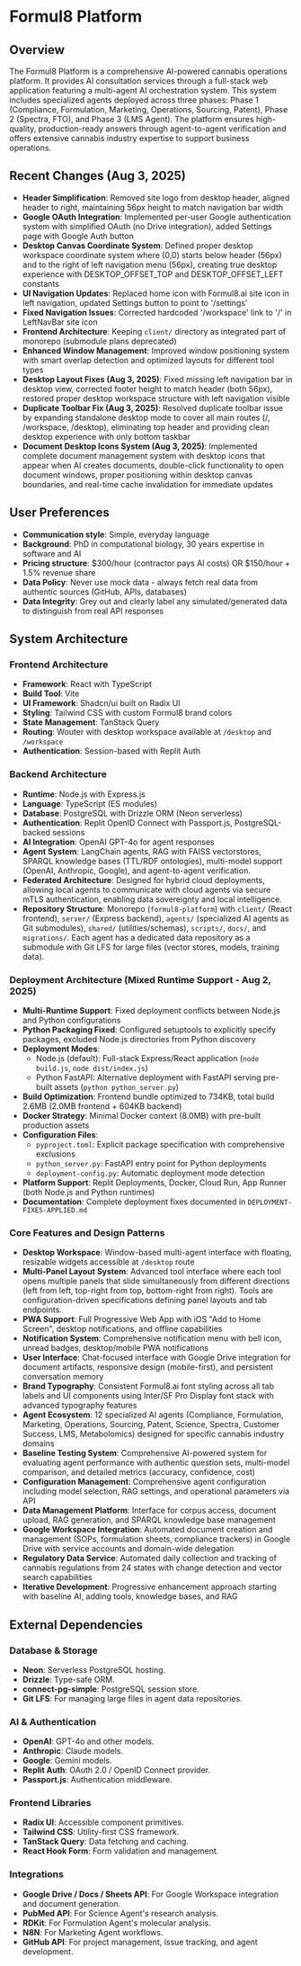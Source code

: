 # Formul8 Platform

## Overview

The Formul8 Platform is a comprehensive AI-powered cannabis operations platform. It provides AI consultation services through a full-stack web application featuring a multi-agent AI orchestration system. This system includes specialized agents deployed across three phases: Phase 1 (Compliance, Formulation, Marketing, Operations, Sourcing, Patent), Phase 2 (Spectra, FTO), and Phase 3 (LMS Agent). The platform ensures high-quality, production-ready answers through agent-to-agent verification and offers extensive cannabis industry expertise to support business operations.

## Recent Changes (Aug 3, 2025)

- **Header Simplification**: Removed site logo from desktop header, aligned header to right, maintaining 56px height to match navigation bar width
- **Google OAuth Integration**: Implemented per-user Google authentication system with simplified OAuth (no Drive integration), added Settings page with Google Auth button
- **Desktop Canvas Coordinate System**: Defined proper desktop workspace coordinate system where (0,0) starts below header (56px) and to the right of left navigation menu (56px), creating true desktop experience with DESKTOP_OFFSET_TOP and DESKTOP_OFFSET_LEFT constants
- **UI Navigation Updates**: Replaced home icon with Formul8.ai site icon in left navigation, updated Settings button to point to '/settings'
- **Fixed Navigation Issues**: Corrected hardcoded '/workspace' link to '/' in LeftNavBar site icon
- **Frontend Architecture**: Keeping `client/` directory as integrated part of monorepo (submodule plans deprecated)
- **Enhanced Window Management**: Improved window positioning system with smart overlap detection and optimized layouts for different tool types
- **Desktop Layout Fixes (Aug 3, 2025)**: Fixed missing left navigation bar in desktop view, corrected footer height to match header (both 56px), restored proper desktop workspace structure with left navigation visible
- **Duplicate Toolbar Fix (Aug 3, 2025)**: Resolved duplicate toolbar issue by expanding standalone desktop mode to cover all main routes (/, /workspace, /desktop), eliminating top header and providing clean desktop experience with only bottom taskbar
- **Document Desktop Icons System (Aug 3, 2025)**: Implemented complete document management system with desktop icons that appear when AI creates documents, double-click functionality to open document windows, proper positioning within desktop canvas boundaries, and real-time cache invalidation for immediate updates

## User Preferences

- **Communication style**: Simple, everyday language
- **Background**: PhD in computational biology, 30 years expertise in software and AI
- **Pricing structure**: $300/hour (contractor pays AI costs) OR $150/hour + 1.5% revenue share
- **Data Policy**: Never use mock data - always fetch real data from authentic sources (GitHub, APIs, databases)
- **Data Integrity**: Grey out and clearly label any simulated/generated data to distinguish from real API responses

## System Architecture

### Frontend Architecture
- **Framework**: React with TypeScript
- **Build Tool**: Vite
- **UI Framework**: Shadcn/ui built on Radix UI
- **Styling**: Tailwind CSS with custom Formul8 brand colors
- **State Management**: TanStack Query
- **Routing**: Wouter with desktop workspace available at `/desktop` and `/workspace`
- **Authentication**: Session-based with Replit Auth

### Backend Architecture
- **Runtime**: Node.js with Express.js
- **Language**: TypeScript (ES modules)
- **Database**: PostgreSQL with Drizzle ORM (Neon serverless)
- **Authentication**: Replit OpenID Connect with Passport.js, PostgreSQL-backed sessions
- **AI Integration**: OpenAI GPT-4o for agent responses
- **Agent System**: LangChain agents, RAG with FAISS vectorstores, SPARQL knowledge bases (TTL/RDF ontologies), multi-model support (OpenAI, Anthropic, Google), and agent-to-agent verification.
- **Federated Architecture**: Designed for hybrid cloud deployments, allowing local agents to communicate with cloud agents via secure mTLS authentication, enabling data sovereignty and local intelligence.
- **Repository Structure**: Monorepo (`formul8-platform`) with `client/` (React frontend), `server/` (Express backend), `agents/` (specialized AI agents as Git submodules), `shared/` (utilities/schemas), `scripts/`, `docs/`, and `migrations/`. Each agent has a dedicated data repository as a submodule with Git LFS for large files (vector stores, models, training data).

### Deployment Architecture (Mixed Runtime Support - Aug 2, 2025)
- **Multi-Runtime Support**: Fixed deployment conflicts between Node.js and Python configurations
- **Python Packaging Fixed**: Configured setuptools to explicitly specify packages, excluded Node.js directories from Python discovery
- **Deployment Modes**: 
  - Node.js (default): Full-stack Express/React application (`node build.js`, `node dist/index.js`)
  - Python FastAPI: Alternative deployment with FastAPI serving pre-built assets (`python python_server.py`)
- **Build Optimization**: Frontend bundle optimized to 734KB, total build 2.6MB (2.0MB frontend + 604KB backend)
- **Docker Strategy**: Minimal Docker context (8.0MB) with pre-built production assets
- **Configuration Files**: 
  - `pyproject.toml`: Explicit package specification with comprehensive exclusions
  - `python_server.py`: FastAPI entry point for Python deployments
  - `deployment-config.py`: Automatic deployment mode detection
- **Platform Support**: Replit Deployments, Docker, Cloud Run, App Runner (both Node.js and Python runtimes)
- **Documentation**: Complete deployment fixes documented in `DEPLOYMENT-FIXES-APPLIED.md`

### Core Features and Design Patterns
- **Desktop Workspace**: Window-based multi-agent interface with floating, resizable widgets accessible at `/desktop` route
- **Multi-Panel Layout System**: Advanced tool interface where each tool opens multiple panels that slide simultaneously from different directions (left from left, top-right from top, bottom-right from right). Tools are configuration-driven specifications defining panel layouts and tab endpoints.
- **PWA Support**: Full Progressive Web App with iOS "Add to Home Screen", desktop notifications, and offline capabilities
- **Notification System**: Comprehensive notification menu with bell icon, unread badges, desktop/mobile PWA notifications
- **User Interface**: Chat-focused interface with Google Drive integration for document artifacts, responsive design (mobile-first), and persistent conversation memory
- **Brand Typography**: Consistent Formul8.ai font styling across all tab labels and UI components using Inter/SF Pro Display font stack with advanced typography features
- **Agent Ecosystem**: 12 specialized AI agents (Compliance, Formulation, Marketing, Operations, Sourcing, Patent, Science, Spectra, Customer Success, LMS, Metabolomics) designed for specific cannabis industry domains
- **Baseline Testing System**: Comprehensive AI-powered system for evaluating agent performance with authentic question sets, multi-model comparison, and detailed metrics (accuracy, confidence, cost)
- **Configuration Management**: Comprehensive agent configuration including model selection, RAG settings, and operational parameters via API
- **Data Management Platform**: Interface for corpus access, document upload, RAG generation, and SPARQL knowledge base management
- **Google Workspace Integration**: Automated document creation and management (SOPs, formulation sheets, compliance trackers) in Google Drive with service accounts and domain-wide delegation
- **Regulatory Data Service**: Automated daily collection and tracking of cannabis regulations from 24 states with change detection and vector search capabilities
- **Iterative Development**: Progressive enhancement approach starting with baseline AI, adding tools, knowledge bases, and RAG

## External Dependencies

### Database & Storage
- **Neon**: Serverless PostgreSQL hosting.
- **Drizzle**: Type-safe ORM.
- **connect-pg-simple**: PostgreSQL session store.
- **Git LFS**: For managing large files in agent data repositories.

### AI & Authentication
- **OpenAI**: GPT-4o and other models.
- **Anthropic**: Claude models.
- **Google**: Gemini models.
- **Replit Auth**: OAuth 2.0 / OpenID Connect provider.
- **Passport.js**: Authentication middleware.

### Frontend Libraries
- **Radix UI**: Accessible component primitives.
- **Tailwind CSS**: Utility-first CSS framework.
- **TanStack Query**: Data fetching and caching.
- **React Hook Form**: Form validation and management.

### Integrations
- **Google Drive / Docs / Sheets API**: For Google Workspace integration and document generation.
- **PubMed API**: For Science Agent's research analysis.
- **RDKit**: For Formulation Agent's molecular analysis.
- **N8N**: For Marketing Agent workflows.
- **GitHub API**: For project management, issue tracking, and agent development.